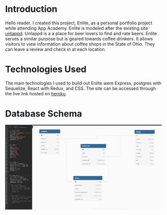 # Introduction  

Hello reader. I created this project, Enlite, as a personal portfolio project while attending App Academy. Enlite is modeled after the existing site [untappd](https://untappd.com/home). Untappd is a a place for beer lovers to find and rate beers. Enlite serves a similar purpose but is geared towards coffee drinkers. It allows visitors to view information about coffee shops in the State of Ohio. They can leave a review and check in at each location. 

# Technologies Used

The main technologies I used to build out Enlite were Express, postgres with Sequelize, React with Redux, and CSS. The site can be accessed through the live link hosted on [heroku](http:www.google.com). 

# Database Schema 

![Database Schema](/assets/dbschema.PNG)
